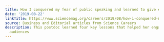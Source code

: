 ```yaml
---
title: How I conquered my fear of public speaking and learned to give effective presentations
date: '2019-08-22'
linkTitle: https://www.sciencemag.org/careers/2019/08/how-i-conquered-my-fear-public-speaking-and-learned-give-effective-presentations
source: Business and Editorial articles from Science Careers
description: This postdoc learned four key lessons that helped her engage with her
  audiences
---
```

